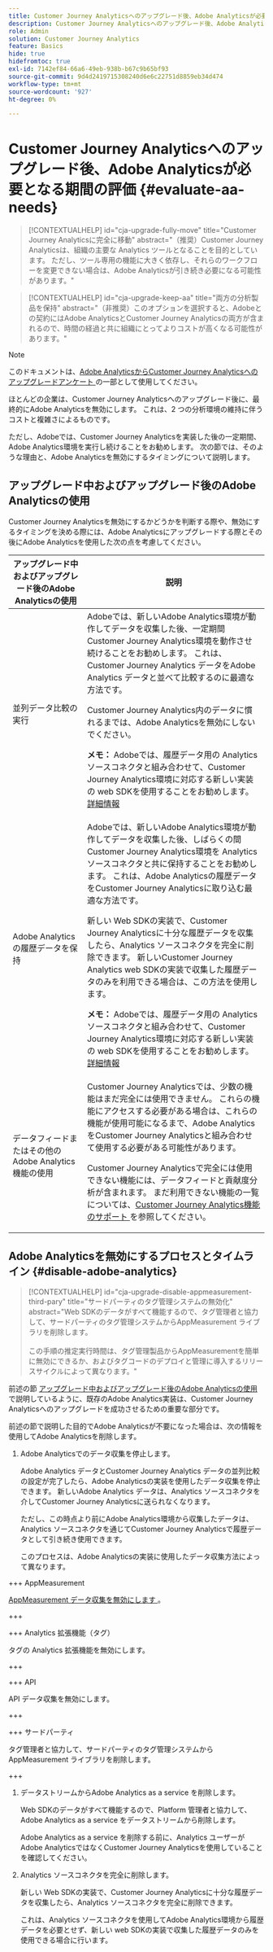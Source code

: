 ```yaml
---
title: Customer Journey Analyticsへのアップグレード後、Adobe Analyticsが必要となる期間の評価
description: Customer Journey Analyticsへのアップグレード後、Adobe Analyticsが必要となる期間を評価する方法について説明します
role: Admin
solution: Customer Journey Analytics
feature: Basics
hide: true
hidefromtoc: true
exl-id: 7142ef84-66a6-49eb-938b-b67c9b65bf93
source-git-commit: 9d4d2419715308240d6e6c22751d8859eb34d474
workflow-type: tm+mt
source-wordcount: '927'
ht-degree: 0%

---
```


# Customer Journey Analyticsへのアップグレード後、Adobe Analyticsが必要となる期間の評価 {#evaluate-aa-needs}

<!-- markdownlint-disable MD034 -->

>[!CONTEXTUALHELP]
>id="cja-upgrade-fully-move"
>title="Customer Journey Analyticsに完全に移動"
>abstract="（推奨）Customer Journey Analyticsは、組織の主要な Analytics ツールとなることを目的としています。 ただし、ツール専用の機能に大きく依存し、それらのワークフローを変更できない場合は、Adobe Analyticsが引き続き必要になる可能性があります。"

<!-- markdownlint-enable MD034 -->

<!-- markdownlint-disable MD034 -->

>[!CONTEXTUALHELP]
>id="cja-upgrade-keep-aa"
>title="両方の分析製品を保持"
>abstract="（非推奨）このオプションを選択すると、Adobeとの契約にはAdobe AnalyticsとCustomer Journey Analyticsの両方が含まれるので、時間の経過と共に組織にとってよりコストが高くなる可能性があります。"

<!-- markdownlint-enable MD034 -->

>[!NOTE]
>
>このドキュメントは、[Adobe AnalyticsからCustomer Journey Analyticsへのアップグレードアンケート ](https://gigazelle.github.io/cja-ttv/) の一部として使用してください。

ほとんどの企業は、Customer Journey Analyticsへのアップグレード後に、最終的にAdobe Analyticsを無効にします。 これは、2 つの分析環境の維持に伴うコストと複雑さによるものです。

ただし、Adobeでは、Customer Journey Analyticsを実装した後の一定期間、Adobe Analytics環境を実行し続けることをお勧めします。 次の節では、そのような理由と、Adobe Analyticsを無効にするタイミングについて説明します。

## アップグレード中およびアップグレード後のAdobe Analyticsの使用

Customer Journey Analyticsを無効にするかどうかを判断する際や、無効にするタイミングを決める際には、Adobe Analyticsにアップグレードする際とその後にAdobe Analyticsを使用した次の点を考慮してください。

| アップグレード中およびアップグレード後のAdobe Analyticsの使用 | 説明 |
|---------|----------|
| 並列データ比較の実行 | Adobeでは、新しいAdobe Analytics環境が動作してデータを収集した後、一定期間Customer Journey Analytics環境を動作させ続けることをお勧めします。 これは、Customer Journey Analytics データをAdobe Analytics データと並べて比較するのに最適な方法です。<p>Customer Journey Analytics内のデータに慣れるまでは、Adobe Analyticsを無効にしないでください。</p><p>**メモ：** Adobeでは、履歴データ用の Analytics ソースコネクタと組み合わせて、Customer Journey Analytics環境に対応する新しい実装の web SDKを使用することをお勧めします。 [詳細情報](/help/getting-started/cja-upgrade/cja-upgrade-recommendations.md)</p> |
| Adobe Analyticsの履歴データを保持 | Adobeでは、新しいAdobe Analytics環境が動作してデータを収集した後、しばらくの間Customer Journey Analytics環境を Analytics ソースコネクタと共に保持することをお勧めします。 これは、Adobe Analyticsの履歴データをCustomer Journey Analyticsに取り込む最適な方法です。<p>新しい Web SDKの実装で、Customer Journey Analyticsに十分な履歴データを収集したら、Analytics ソースコネクタを完全に削除できます。 新しいCustomer Journey Analytics web SDKの実装で収集した履歴データのみを利用できる場合は、この方法を使用します。</p><p>**メモ：** Adobeでは、履歴データ用の Analytics ソースコネクタと組み合わせて、Customer Journey Analytics環境に対応する新しい実装の web SDKを使用することをお勧めします。 [詳細情報](/help/getting-started/cja-upgrade/cja-upgrade-recommendations.md)</p> |
| データフィードまたはその他のAdobe Analytics機能の使用 | Customer Journey Analyticsでは、少数の機能はまだ完全には使用できません。 これらの機能にアクセスする必要がある場合は、これらの機能が使用可能になるまで、Adobe AnalyticsをCustomer Journey Analyticsと組み合わせて使用する必要がある可能性があります。 <p>Customer Journey Analyticsで完全には使用できない機能には、データフィードと貢献度分析が含まれます。 まだ利用できない機能の一覧については、[Customer Journey Analytics機能のサポート ](/help/getting-started/aa-vs-cja/cja-aa.md) を参照してください。</p> |

## Adobe Analyticsを無効にするプロセスとタイムライン {#disable-adobe-analytics}

<!-- markdownlint-disable MD034 -->

>[!CONTEXTUALHELP]
>id="cja-upgrade-disable-appmeasurement-third-pary"
>title="サードパーティのタグ管理システムの無効化"
>abstract="Web SDKのデータがすべて機能するので、タグ管理者と協力して、サードパーティのタグ管理システムからAppMeasurement ライブラリを削除します。<br><br> この手順の推定実行時間は、タグ管理製品からAppMeasurementを簡単に無効にできるか、およびタグコードのデプロイと管理に導入するリリースサイクルによって異なります。"

<!-- markdownlint-enable MD034 -->

前述の節 [ アップグレード中およびアップグレード後のAdobe Analyticsの使用 ](#uses-of-adobe-analytics-during-and-after-an-upgrade) で説明しているように、既存のAdobe Analytics実装は、Customer Journey Analyticsへのアップグレードを成功させるための重要な部分です。

前述の節で説明した目的でAdobe Analyticsが不要になった場合は、次の情報を使用してAdobe Analyticsを削除します。

1. Adobe Analyticsでのデータ収集を停止します。

   Adobe Analytics データとCustomer Journey Analytics データの並列比較の設定が完了したら、Adobe Analyticsの実装を使用したデータ収集を停止できます。 新しいAdobe Analytics データは、Analytics ソースコネクタを介してCustomer Journey Analyticsに送られなくなります。

   ただし、この時点より前にAdobe Analytics環境から収集したデータは、Analytics ソースコネクタを通じてCustomer Journey Analyticsで履歴データとして引き続き使用できます。

   このプロセスは、Adobe Analyticsの実装に使用したデータ収集方法によって異なります。

+++ AppMeasurement

   [AppMeasurement データ収集を無効にします ](/help/getting-started/cja-upgrade/cja-upgrade-disable-appmeasurement.md)。

+++

+++ Analytics 拡張機能（タグ）

   タグの Analytics 拡張機能を無効にします。

+++

+++ API

   API データ収集を無効にします。

+++

+++ サードパーティ

   タグ管理者と協力して、サードパーティのタグ管理システムからAppMeasurement ライブラリを削除します。

+++

1. データストリームからAdobe Analytics as a service を削除します。

   Web SDKのデータがすべて機能するので、Platform 管理者と協力して、Adobe Analytics as a service をデータストリームから削除します。

   Adobe Analytics as a service を削除する前に、Analytics ユーザーがAdobe AnalyticsではなくCustomer Journey Analyticsを使用していることを確認してください。

1. Analytics ソースコネクタを完全に削除します。

   新しい Web SDKの実装で、Customer Journey Analyticsに十分な履歴データを収集したら、Analytics ソースコネクタを完全に削除できます。

   これは、Analytics ソースコネクタを使用してAdobe Analytics環境から履歴データを必要とせず、新しい web SDKの実装で収集した履歴データのみを使用できる場合に行います。
